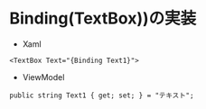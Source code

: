 # Binding(TextBox))の実装

- Xaml
```
<TextBox Text="{Binding Text1}">
```

- ViewModel
```
public string Text1 { get; set; } = "テキスト";
```

